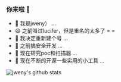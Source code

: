 ### 你来啦 👋

- 🔭 我是jweny） ...
- 😄 之前叫过lucifer，但是重名的太多了 = =
- 💬 我决定重新建个号 ...
- 🌱 之前搞安全开发 ...
- 👯 现在研究poc和扫描器 ...
- 🤔 现在不断的开源一些实用的小工具 ...

![jweny's github stats](https://github-readme-stats.vercel.app/api?username=jweny)

